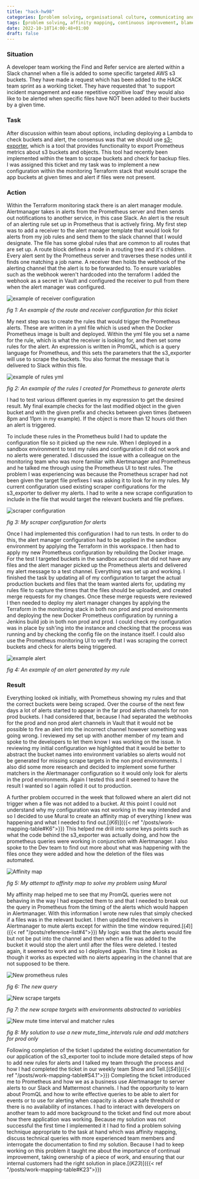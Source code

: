 ```yaml
---
title: "hack-hw98"
categories: [problem solving, organisational culture, communicating and knowledge sharing]
tags: [problem solving, affinity mapping, continuous improvement, blameless culture, taking ownership, knowledge sharing]
date: 2022-10-18T14:00:48+01:00
draft: false
---
```


### Situation

A developer team working the Find and Refer service are alerted within a Slack channel when a file is added to some specific targeted AWS s3 buckets. They have made a request which has been added to the HACK team sprint as a working ticket. They have requested that 'to support incident management and ease repetitive cognitive load' they would also like to be alerted when specific files have NOT been added to their buckets by a given time.

### Task

After discussion within team about options, including deploying a Lambda to check buckets and alert, the consensus was that we should use [s3-exporter](https://github.com/ribbybibby/s3_exporter), which is a tool that provides functionality to export Prometheus metrics about s3 buckets and objects. This tool had recently been implemented within the team to scrape buckets and check for backup files. I was assigned this ticket and my task was to implement a new configuration within the monitoring Terraform stack that would scrape the app buckets at given times and alert if files were not present.

### Action

Within the Terraform monitoring stack there is an alert manager module. Alertmanager takes in alerts from the Prometheus server and then sends out notifications to another service, in this case Slack. An alert is the result of an alerting rule set up in Prometheus that is actively firing. My first step was to add a receiver to the alert manager template that would look for alerts from my job rules and send them to the slack channel that I would designate. The file has some global rules that are common to all routes that are set up. A route block defines a node in a routing tree and it's children. Every alert sent by the Prometheus server and traverses these nodes until it finds one matching a job name. A receiver then holds the webhook of the alerting channel that the alert is to be forwarded to. To ensure variables such as the webhook weren't hardcoded into the terraform I added the webhook as a secret in Vault and configured the receiver to pull from there when the alert manager was configured.

![example of receiver configuration](receiver.svg)

*fig 1: An example of the route and receiver configuration for this ticket*

My next step was to create the rules that would trigger the Prometheus alerts. These are written in a yml file which is used when the Docker Prometheus image is built and deployed. Within the yml file you set a name for the rule, which is what the receiver is looking for, and then set some rules for the alert. An expression is written in PromQL, which is a query language for Prometheus, and this sets the parameters that the s3_exporter will use to scrape the buckets. You also format the message that is delivered to Slack within this file.

![example of rules yml](rules_yml.svg)

*fig 2: An example of the rules I created for Prometheus to generate alerts*

I had to test various different queries in my expression to get the desired result. My final example checks for the last modified object in the given bucket and with the given prefix and checks between given times (between 8pm and 11pm in my example). If the object is more than 12 hours old then an alert is triggered.

To include these rules in the Prometheus build I had to update the configuration file so it picked up the new rule. When I deployed in a sandbox environment to test my rules and configuration it did not work and no alerts were generated. I discussed the issue with a colleague on the monitoring team who was more familiar with Alertmanager and Prometheus and he talked me through using the Prometheus UI to test rules. The problem I was experiencing was because the Prometheus scraper had not been given the target file prefixes I was asking it to look for in my rules. My current configuration used existing scraper configurations for the s3_exporter to deliver my alerts. I had to write a new scrape configuration to include in the file that would target the relevant buckets and file prefixes.

![scraper configuration](scraper_config.svg)

*fig 3: My scraper configuration for alerts*

Once I had implemented this configuration I had to run tests. In order to do this, the alert manager configuration had to be applied in the sandbox environment by applying the Terraform in this workspace. I then had to apply my new Prometheus configuration by rebuilding the Docker image. For the test I targeted buckets in the sandbox account that did not have any files and the alert manager picked up the Prometheus alerts and delivered my alert message to a test channel. Everything was set up and working. I finished the task by updating all of my configuration to target the actual production buckets and files that the team wanted alerts for, updating my rules file to capture the times that the files should be uploaded, and created merge requests for my changes. Once these merge requests were reviewed I then needed to deploy my alert manager changes by applying the Terraform in the monitoring stack in both non prod and prod environments and deploying the new Docker Prometheus configuration by running a Jenkins build job in both non prod and prod. I could check my configuration was in place by ssh'ing into the instance and checking that the process was running and by checking the config file on the instance itself. I could also use the Prometheus monitoring UI to verify that I was scraping the correct buckets and check for alerts being triggered.

![example alert](example_alert.png)

*fig 4: An example of an alert generated by my rule*

### Result

Everything looked ok initially,  with Prometheus showing my rules and that the correct buckets were being scraped. Over the course of the next few days a lot of alerts started to appear in the far prod alerts channels for non prod buckets. I had considered that, because I had separated the webhooks for the prod and non prod alert channels in Vault that it would not be possible to fire an alert into the incorrect channel however something was going wrong. I reviewed my set up with another member of my team and spoke to the developers to let them know I was working on the issue. In reviewing my initial configuration we highlighted that it would be better to abstract the bucket names into environment variables so alerts would not be generated for missing scrape targets in the non prod environments. I also did some more research and decided to implement some further matchers in the Alertmanager configuration so it would only look for alerts in the prod environments. Again I tested this and it seemed to have the result I wanted so I again rolled it out to production.

A further problem occurred in the week that followed where an alert did not trigger when a file was not added to a bucket. At this point I could not understand why my configuration was not working in the way intended and so I decided to use Mural to create an affinity map of everything I knew was happening and what I needed to find out.[(*K6*)]({{< ref "/posts/work-mapping-table#K6">}}) This helped me drill into some keys points such as what the code behind the s3_exporter was actually doing, and how the prometheus queries were working in conjunction with Alertmanager. I also spoke to the Dev team to find out more about what was happening with the files once they were added and how the deletion of the files was automated.

![Affinity map](affinitymap.png)

*fig 5: My attempt to affinity map to solve my problem using Mural*

My affinity map helped me to see that my PromQL queries were not behaving in the way I had expected them to and that I needed to break out the query in Prometheus from the timing of the alerts which would happen in Alertmanager. With this information I wrote new rules that simply checked if a files was in the relevant bucket. I then updated the receivers in Alertmanager to mute alerts except for within the time window required.[(*4*)]({{< ref "/posts/reference-list#4">}}) My logic was that the alerts would fire but not be put into the channel and then when a file was added to the bucket it would stop the alert until after the files were deleted. I tested again, it seemed to work and so I deployed again. This time it looks as though it works as expected with no alerts appearing in the channel that are not supposed to be there.

![New prometheus rules](new_rules.png)

*fig 6: The new query*

![New scrape targets](new_scrape_targets.png)

*fig 7: the new scrape targets with environments abstracted to variables*

![New mute time interval and matcher rules](new_time_and_matchers.png)

*fig 8: My solution to use a new mute_time_intervals rule and add matchers for prod only*

Following completion of the ticket I updated the existing documentation for our application of the s3_exporter tool to include more detailed steps of how to add new rules for alerts and I talked my team through the process and how I had completed the ticket in our weekly team Show and Tell.[(*S4*)]({{< ref "/posts/work-mapping-table#S4.1">}}) Completing the ticket introduced me to Prometheus and how we as a business use Alertmanager to server alerts to our Slack and Mattermost channels. I had the opportunity to learn about PromQL and how to write effective queries to be able to alert for events or to use for alerting when capacity is above a safe threshold or there is no availability of instances. I had to interact with developers on another team to add more background to the ticket and find out more about how there application was working. Because my solution was not successful the first time I implemented it I had to find a problem solving technique appropriate to the task at hand which was affinity mapping, discuss technical queries with more experienced team members and interrogate the documentation to find my solution. Because I had to keep working on this problem it taught me about the importance of continual improvement, taking ownership of a piece of work, and ensuring that our internal customers had the right solution in place.[(*K23*)]({{< ref "/posts/work-mapping-table#K23">}})
